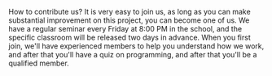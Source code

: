 How to contribute us?
It is very easy to join us, as long as you can make substantial improvement on this project, you can become one of us.
We have a regular seminar every Friday at 8:00 PM in the school, and the specific classroom will be released two days in advance.
When you first join, we'll have experienced members to help you understand how we work, and after that you'll have a quiz on programming, and after that you'll be a qualified member.
